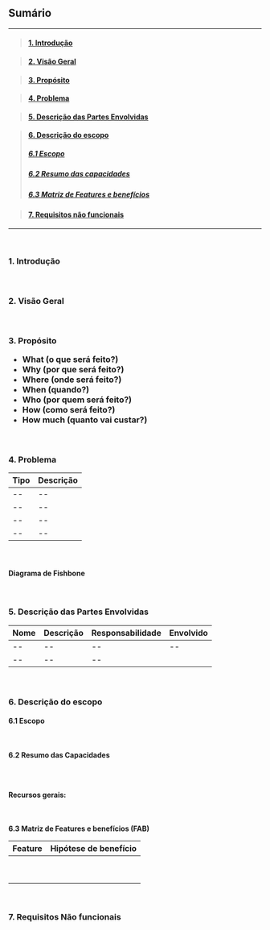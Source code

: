 ## Sumário
___

>#### [1. Introdução](#introducao)

>#### [2. Visão Geral](#visao)

>#### [3. Propósito](#proposito)

>#### [4. Problema](#problema)

>#### [5. Descrição das Partes Envolvidas](#envolvidos)

>#### [6. Descrição do escopo](#descricaoEscopo)
>##### [6.1 Escopo](#escopo)
>##### [6.2 Resumo das capacidades](#capacidades)
>##### [6.3 Matriz de Features e benefícios](#fab)

>#### [7. Requisitos não funcionais](#rnf)
___

<br>

<h3 name="introducao"> 1. Introdução

<p align = "justify"></p>
<br>

<h3 name="visao"> 2. Visão Geral

<p align = "justify"> </p>
<p align = "justify"></p>
<br>

<h3 name="proposito"> 3. Propósito

<p align = "justify">

* **What (o que será feito?)**
* **Why (por que será feito?)**
* **Where (onde será feito?)**
* **When (quando?)**
* **Who (por quem será feito?)**
* **How (como será feito?)**
* **How much (quanto vai custar?)**

<br>

<h3 name="problema"> 4. Problema

<p align = "justify"> </p>

|Tipo      | Descrição |
| --       |    --     |
| --       |    --     |
| --       |    --     |  
| --       |    --     |  
| --       |    --     |

<br>

#### Diagrama de Fishbone

<br>

<h3 name="envolvidos"> 5. Descrição das Partes Envolvidas

<p align = "justify"></p>
<p align = "justify"></p>

| Nome      | Descrição | Responsabilidade | Envolvido |
|   --      |     --    |        --        |      --   |        
|   --      |     --    |        --        |      --   |
|   --      |     --    |        --          |           |
<br>

<h3 name="descricaoEscopo"> 6. Descrição do escopo

<h4 name="escopo"> 6.1 Escopo

<p align = "justify"></p>

<br>

<h4 name="capacidades"> 6.2 Resumo das Capacidades
<p align = "justify">
<br></br>

**Recursos gerais:**


<br>

<h4 name="fab"> 6.3 Matriz de Features e benefícios (FAB) </p>

|           Feature          | Hipótese de benefício |
|           --               |     --                |  
|                            |                       |
|                            |                       |  
|                            |                       |
|                            |                       |
|                            |                       |
|                            |                       |
|                            |                       |   
|                            |                       |
|                            |                       |

<br>

<h3 name="rnf"> 7. Requisitos Não funcionais

<p align = "justify">

</p>

<br>
